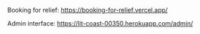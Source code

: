 Booking for relief: https://booking-for-relief.vercel.app/

Admin interface: https://lit-coast-00350.herokuapp.com/admin/

